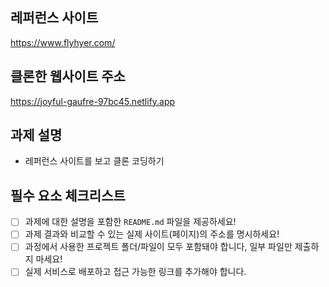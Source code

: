 ## 레퍼런스 사이트
https://www.flyhyer.com/

## 클론한 웹사이트 주소
https://joyful-gaufre-97bc45.netlify.app

## 과제 설명
- 레퍼런스 사이트를 보고 클론 코딩하기

## 필수 요소 체크리스트
- [ ]  과제에 대한 설명을 포함한 `README.md` 파일을 제공하세요!
- [ ]  과제 결과와 비교할 수 있는 실제 사이트(페이지)의 주소를 명시하세요!
- [ ]  과정에서 사용한 프로젝트 폴더/파일이 모두 포함돼야 합니다, 일부 파일만 제출하지 마세요!
- [ ]  실제 서비스로 배포하고 접근 가능한 링크를 추가해야 합니다.
